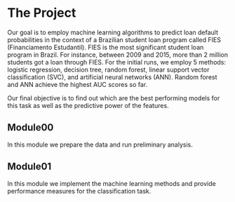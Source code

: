 # The Project 

Our goal is to employ machine learning algorithms to predict loan default probabilities in the context of a Brazilian student loan program called FIES (Financiamento Estudantil). FIES is the most significant student loan program in Brazil. For instance, between 2009 and 2015, more than 2 million students got a loan through FIES. For the initial runs, we employ 5 methods: logistic regression, decision tree, random forest, linear support vector classification (SVC), and artificial neural networks (ANN). Random forest and ANN achieve the highest AUC scores so far. 

Our final objective is to find out which are the best performing models for this task as well as the predictive power of the features. 

## Module00
In this module we prepare the data and run preliminary analysis. 

## Module01
In this module we implement the machine learning methods and provide performance measures for the classification task. 
